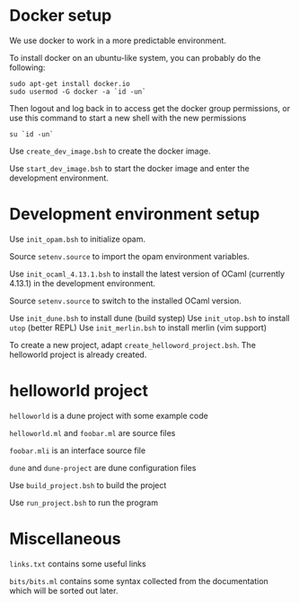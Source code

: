 


# Docker setup

We use docker to work in a more predictable environment.

To install docker on an ubuntu-like system, you can probably do the following:

```
sudo apt-get install docker.io
sudo usermod -G docker -a `id -un`
```

Then logout and log back in to access get the docker group permissions, or use this command to start a new shell with the new permissions
```
su `id -un`
```

Use `create_dev_image.bsh` to create the docker image.

Use `start_dev_image.bsh` to start the docker image and enter the development environment.

# Development environment setup

Use `init_opam.bsh` to initialize opam.

Source `setenv.source` to import the opam environment variables.

Use `init_ocaml_4.13.1.bsh` to install the latest version of OCaml (currently 4.13.1) in the development environment.

Source `setenv.source` to switch to the installed OCaml version.

Use `init_dune.bsh` to install dune (build systep)
Use `init_utop.bsh` to install `utop` (better REPL)
Use `init_merlin.bsh` to install merlin (vim support)

To create a new project, adapt `create_helloword_project.bsh`. The helloworld project is already created.


# helloworld project

`helloworld` is a dune project with some example code

`helloworld.ml` and `foobar.ml` are source files

`foobar.mli` is an interface source file

`dune` and `dune-project` are dune configuration files

Use `build_project.bsh` to build the project

Use `run_project.bsh` to run the program

# Miscellaneous

`links.txt` contains some useful links

`bits/bits.ml` contains some syntax collected from the documentation which will be sorted out later.
